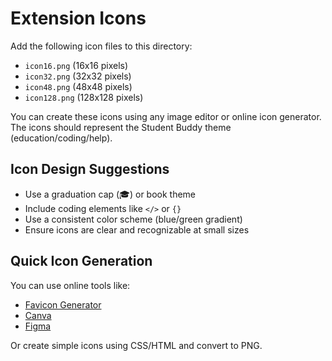 # Extension Icons

Add the following icon files to this directory:

- `icon16.png` (16x16 pixels)
- `icon32.png` (32x32 pixels) 
- `icon48.png` (48x48 pixels)
- `icon128.png` (128x128 pixels)

You can create these icons using any image editor or online icon generator. The icons should represent the Student Buddy theme (education/coding/help).

## Icon Design Suggestions

- Use a graduation cap (🎓) or book theme
- Include coding elements like `</>` or `{}`
- Use a consistent color scheme (blue/green gradient)
- Ensure icons are clear and recognizable at small sizes

## Quick Icon Generation

You can use online tools like:
- [Favicon Generator](https://www.favicon-generator.org/)
- [Canva](https://www.canva.com/)
- [Figma](https://www.figma.com/)

Or create simple icons using CSS/HTML and convert to PNG.
